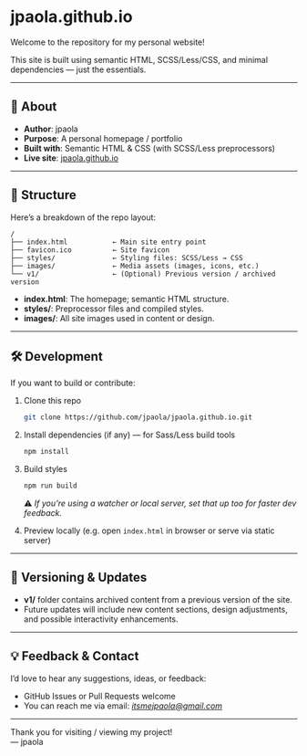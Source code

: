 # jpaola.github.io

Welcome to the repository for my personal website!

This site is built using semantic HTML, SCSS/Less/CSS, and minimal dependencies — just the essentials.  

---

## 🚀 About

- **Author**: jpaola  
- **Purpose**: A personal homepage / portfolio  
- **Built with**: Semantic HTML & CSS (with SCSS/Less preprocessors)  
- **Live site**: [jpaola.github.io](https://jpaola.github.io)

---

## 🧩 Structure

Here’s a breakdown of the repo layout:

```
/
├── index.html           ← Main site entry point
├── favicon.ico          ← Site favicon
├── styles/              ← Styling files: SCSS/Less → CSS
├── images/              ← Media assets (images, icons, etc.)
└── v1/                  ← (Optional) Previous version / archived version
```

- **index.html**: The homepage; semantic HTML structure.  
- **styles/**: Preprocessor files and compiled styles.  
- **images/**: All site images used in content or design.

---

## 🛠 Development

If you want to build or contribute:

1. Clone this repo  
   ```bash
   git clone https://github.com/jpaola/jpaola.github.io.git
   ```
2. Install dependencies (if any) — for Sass/Less build tools  
   ```bash
   npm install
   ```
3. Build styles  
   ```bash
   npm run build
   ```
   ⚠️ *If you’re using a watcher or local server, set that up too for faster dev feedback.*

4. Preview locally (e.g. open `index.html` in browser or serve via static server)

---

## 📂 Versioning & Updates

- **v1/** folder contains archived content from a previous version of the site.  
- Future updates will include new content sections, design adjustments, and possible interactivity enhancements.

---

## 💡 Feedback & Contact

I’d love to hear any suggestions, ideas, or feedback:

- GitHub Issues or Pull Requests welcome  
- You can reach me via email: *itsmejpaola@gmail.com*

---

Thank you for visiting / viewing my project!  
— jpaola  
